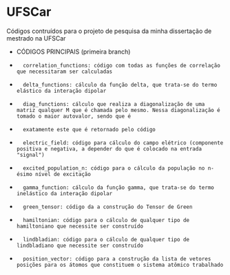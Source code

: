 # UFSCar
Códigos contruídos para o projeto de pesquisa da minha dissertação de mestrado na UFSCar
- CÓDIGOS PRINCIPAIS (primeira branch)
-       correlation_functions: código com todas as funções de correlação que necessitaram ser calculadas
-       delta_functions: cálculo da função delta, que trata-se do termo elástico da interação dipolar
-       diag_functions: cálculo que realiza a diagonalização de uma matriz qualquer M que é chamada pelo mesmo. Nessa diagonalização é tomado o maior autovalor, sendo que é
-       exatamente este que é retornado pelo código
-       electric_field: código para cálculo do campo elétrico (componente positiva e negativa, a depender do que é colocado na entrada "signal")
-       excited_population_n: código para o cálculo da população no n-ésimo nível de excitação
-       gamma_function: cálculo da função gamma, que trata-se do termo inelástico da interação dipolar
-       green_tensor: código da a construção do Tensor de Green
-       hamiltonian: código para o cálculo de qualquer tipo de hamiltoniano que necessite ser construído
-       lindbladian: código para o cálculo de qualquer tipo de lindbladiano que necessite ser construído
-       position_vector: código para a construção da lista de vetores posições para os átomos que constituem o sistema atômico trabalhado
